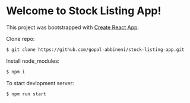 # Welcome to Stock Listing App!

This project was bootstrapped with [Create React App](https://github.com/facebookincubator/create-react-app).

Clone repo:

```bash
$ git clone https://github.com/gopal-abbineni/stock-listing-app.git
```

Install node_modules:

```bash
$ npm i
```

To start devlopment server:

```bash
$ npm run start
```
